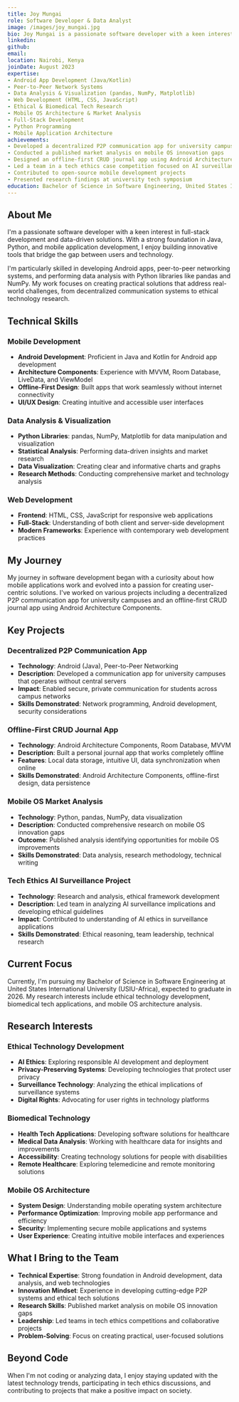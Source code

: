 ```yaml
---
title: Joy Mungai
role: Software Developer & Data Analyst
image: /images/joy_mungai.jpg
bio: Joy Mungai is a passionate software developer with a keen interest in full-stack development and data-driven solutions. With a strong foundation in Java, Python, and mobile application development, she enjoys building innovative tools that bridge the gap between users and technology. She's particularly skilled in developing Android apps, peer-to-peer networking systems, and performing data analysis with Python libraries like pandas and NumPy.
linkedin: 
github: 
email: 
location: Nairobi, Kenya
joinDate: August 2023
expertise:
- Android App Development (Java/Kotlin)
- Peer-to-Peer Network Systems
- Data Analysis & Visualization (pandas, NumPy, Matplotlib)
- Web Development (HTML, CSS, JavaScript)
- Ethical & Biomedical Tech Research
- Mobile OS Architecture & Market Analysis
- Full-Stack Development
- Python Programming
- Mobile Application Architecture
achievements:
- Developed a decentralized P2P communication app for university campuses
- Conducted a published market analysis on mobile OS innovation gaps
- Designed an offline-first CRUD journal app using Android Architecture Components
- Led a team in a tech ethics case competition focused on AI surveillance
- Contributed to open-source mobile development projects
- Presented research findings at university tech symposium
education: Bachelor of Science in Software Engineering, United States International University (USIU-Africa) — Expected Graduation: 2026
---
```


## About Me

I'm a passionate software developer with a keen interest in full-stack development and data-driven solutions. With a strong foundation in Java, Python, and mobile application development, I enjoy building innovative tools that bridge the gap between users and technology.

I'm particularly skilled in developing Android apps, peer-to-peer networking systems, and performing data analysis with Python libraries like pandas and NumPy. My work focuses on creating practical solutions that address real-world challenges, from decentralized communication systems to ethical technology research.

## Technical Skills

### Mobile Development
- **Android Development**: Proficient in Java and Kotlin for Android app development
- **Architecture Components**: Experience with MVVM, Room Database, LiveData, and ViewModel
- **Offline-First Design**: Built apps that work seamlessly without internet connectivity
- **UI/UX Design**: Creating intuitive and accessible user interfaces

### Data Analysis & Visualization
- **Python Libraries**: pandas, NumPy, Matplotlib for data manipulation and visualization
- **Statistical Analysis**: Performing data-driven insights and market research
- **Data Visualization**: Creating clear and informative charts and graphs
- **Research Methods**: Conducting comprehensive market and technology analysis

### Web Development
- **Frontend**: HTML, CSS, JavaScript for responsive web applications
- **Full-Stack**: Understanding of both client and server-side development
- **Modern Frameworks**: Experience with contemporary web development practices

## My Journey

My journey in software development began with a curiosity about how mobile applications work and evolved into a passion for creating user-centric solutions. I've worked on various projects including a decentralized P2P communication app for university campuses and an offline-first CRUD journal app using Android Architecture Components.

## Key Projects

### Decentralized P2P Communication App
- **Technology**: Android (Java), Peer-to-Peer Networking
- **Description**: Developed a communication app for university campuses that operates without central servers
- **Impact**: Enabled secure, private communication for students across campus networks
- **Skills Demonstrated**: Network programming, Android development, security considerations

### Offline-First CRUD Journal App
- **Technology**: Android Architecture Components, Room Database, MVVM
- **Description**: Built a personal journal app that works completely offline
- **Features**: Local data storage, intuitive UI, data synchronization when online
- **Skills Demonstrated**: Android Architecture Components, offline-first design, data persistence

### Mobile OS Market Analysis
- **Technology**: Python, pandas, NumPy, data visualization
- **Description**: Conducted comprehensive research on mobile OS innovation gaps
- **Outcome**: Published analysis identifying opportunities for mobile OS improvements
- **Skills Demonstrated**: Data analysis, research methodology, technical writing

### Tech Ethics AI Surveillance Project
- **Technology**: Research and analysis, ethical framework development
- **Description**: Led team in analyzing AI surveillance implications and developing ethical guidelines
- **Impact**: Contributed to understanding of AI ethics in surveillance applications
- **Skills Demonstrated**: Ethical reasoning, team leadership, technical research

## Current Focus

Currently, I'm pursuing my Bachelor of Science in Software Engineering at United States International University (USIU-Africa), expected to graduate in 2026. My research interests include ethical technology development, biomedical tech applications, and mobile OS architecture analysis.

## Research Interests

### Ethical Technology Development
- **AI Ethics**: Exploring responsible AI development and deployment
- **Privacy-Preserving Systems**: Developing technologies that protect user privacy
- **Surveillance Technology**: Analyzing the ethical implications of surveillance systems
- **Digital Rights**: Advocating for user rights in technology platforms

### Biomedical Technology
- **Health Tech Applications**: Developing software solutions for healthcare
- **Medical Data Analysis**: Working with healthcare data for insights and improvements
- **Accessibility**: Creating technology solutions for people with disabilities
- **Remote Healthcare**: Exploring telemedicine and remote monitoring solutions

### Mobile OS Architecture
- **System Design**: Understanding mobile operating system architecture
- **Performance Optimization**: Improving mobile app performance and efficiency
- **Security**: Implementing secure mobile applications and systems
- **User Experience**: Creating intuitive mobile interfaces and experiences

## What I Bring to the Team

- **Technical Expertise**: Strong foundation in Android development, data analysis, and web technologies
- **Innovation Mindset**: Experience in developing cutting-edge P2P systems and ethical tech solutions
- **Research Skills**: Published market analysis on mobile OS innovation gaps
- **Leadership**: Led teams in tech ethics competitions and collaborative projects
- **Problem-Solving**: Focus on creating practical, user-focused solutions

## Beyond Code

When I'm not coding or analyzing data, I enjoy staying updated with the latest technology trends, participating in tech ethics discussions, and contributing to projects that make a positive impact on society. 